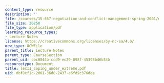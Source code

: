 ```yaml
---
content_type: resource
description: ''
file: /courses/15-667-negotiation-and-conflict-management-spring-2001/dbf8cf1c2d6136d02437e6fd9c376dea_lec11_coping_under_extreme.pdf
file_size: 20250
file_type: application/pdf
learning_resource_types:
- Lecture Notes
license: https://creativecommons.org/licenses/by-nc-sa/4.0/
ocw_type: OCWFile
parent_title: Lecture Notes
parent_type: CourseSection
parent_uid: cbc0844b-ccd9-ec29-098f-45393b46b34b
resourcetype: Document
title: lec11_coping_under_extreme.pdf
uid: dbf8cf1c-2d61-36d0-2437-e6fd9c376dea
---
```

